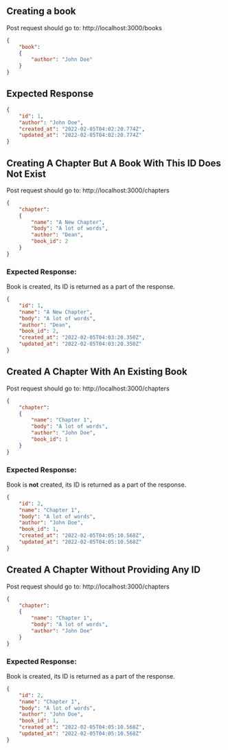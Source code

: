 ## Creating a book
Post request should go to: http://localhost:3000/books
```json
{ 
    "book": 
    { 
        "author": "John Doe"
    } 
}
```

## Expected Response
```json
{
    "id": 1,
    "author": "John Doe",
    "created_at": "2022-02-05T04:02:20.774Z",
    "updated_at": "2022-02-05T04:02:20.774Z"
}
```

## Creating A Chapter But A Book With This ID Does Not Exist
Post request should go to: http://localhost:3000/chapters
```json
{ 
    "chapter": 
    { 
        "name": "A New Chapter", 
        "body": "A lot of words",
        "author": "Dean",
        "book_id": 2
    } 
}

```

### Expected Response:
Book is created, its ID is returned as a part of the response.
```json
{
    "id": 1,
    "name": "A New Chapter",
    "body": "A lot of words",
    "author": "Dean",
    "book_id": 2,
    "created_at": "2022-02-05T04:03:20.350Z",
    "updated_at": "2022-02-05T04:03:20.350Z"
}
```
## Created A Chapter With An Existing Book
Post request should go to: http://localhost:3000/chapters
```json
{
    "chapter": 
    { 
        "name": "Chapter 1", 
        "body": "A lot of words",
        "author": "John Doe",
        "book_id": 1
    } 
}
```
### Expected Response:
Book is **not** created, its ID is returned as a part of the response.
```json
{
    "id": 2,
    "name": "Chapter 1",
    "body": "A lot of words",
    "author": "John Doe",
    "book_id": 1,
    "created_at": "2022-02-05T04:05:10.568Z",
    "updated_at": "2022-02-05T04:05:10.568Z"
}
```
## Created A Chapter Without Providing Any ID
Post request should go to: http://localhost:3000/chapters
```json
{
    "chapter": 
    { 
        "name": "Chapter 1", 
        "body": "A lot of words",
        "author": "John Doe"
    } 
}
```
### Expected Response:
Book is created, its ID is returned as a part of the response.
```json
{
    "id": 2,
    "name": "Chapter 1",
    "body": "A lot of words",
    "author": "John Doe",
    "book_id": 1,
    "created_at": "2022-02-05T04:05:10.568Z",
    "updated_at": "2022-02-05T04:05:10.568Z"
}
```


